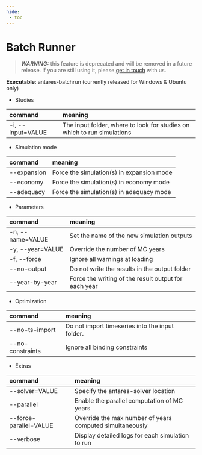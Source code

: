 ```yaml
---
hide:
 - toc
---
```


# Batch Runner


> _**WARNING:**_ this feature is deprecated and will be removed in a future release. If you are still using it,
> please [get in touch](https://github.com/AntaresSimulatorTeam/Antares_Simulator/issues) with us.


**Executable**: antares-batchrun (currently released for Windows & Ubuntu only)

- Studies

| command           | meaning                                                                 |
|:------------------|:------------------------------------------------------------------------|
| -i, --input=VALUE | The input folder, where to look for studies on which to run simulations |

- Simulation mode

| command     | meaning                                   |
|:------------|:------------------------------------------|
| --expansion | Force the simulation(s) in expansion mode |
| --economy   | Force the simulation(s) in economy mode   |
| --adequacy  | Force the simulation(s) in adequacy mode  |

- Parameters

| command          | meaning                                              |
|:-----------------|:-----------------------------------------------------|
| -n, --name=VALUE | Set the name of the new simulation outputs           |
| -y, --year=VALUE | Override the number of MC years                      |
| -f, --force      | Ignore all warnings at loading                       |
| --no-output      | Do not write the results in the output folder        |
| --year-by-year   | Force the writing of the result output for each year |

- Optimization

| command          | meaning                                         |
|:-----------------|:------------------------------------------------|
| --no-ts-import   | Do not import timeseries into the input folder. |
| --no-constraints | Ignore all binding constraints                  |

- Extras

| command                | meaning                                                  |
|:-----------------------|:---------------------------------------------------------|
| --solver=VALUE         | Specify the antares-solver location                      |
| --parallel             | Enable the parallel computation of MC years              |
| --force-parallel=VALUE | Override the max number of years computed simultaneously |
| --verbose              | Display detailed logs for each simulation to run         |